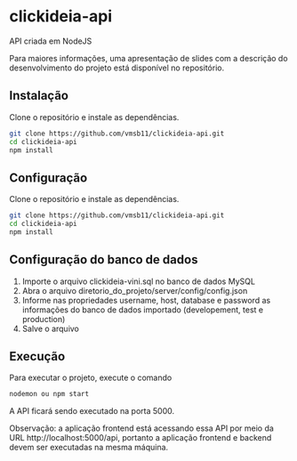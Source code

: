 # clickideia-api

API criada em NodeJS

Para maiores informações, uma apresentação de slides com a descrição do desenvolvimento do projeto está disponível no repositório.

## Instalação

Clone o repositório e instale as dependências.

```bash
git clone https://github.com/vmsb11/clickideia-api.git
cd clickideia-api
npm install
```

## Configuração

Clone o repositório e instale as dependências.

```bash
git clone https://github.com/vmsb11/clickideia-api.git
cd clickideia-api
npm install
```


## Configuração do banco de dados

1) Importe o arquivo clickideia-vini.sql no banco de dados MySQL
2) Abra o arquivo diretorio_do_projeto/server/config/config.json
3) Informe nas propriedades username, host, database e password as informações do banco de dados importado (developement, test e production)
4) Salve o arquivo


## Execução

Para executar o projeto, execute o comando

```bash
nodemon ou npm start
```

A API ficará sendo executado na porta 5000.

Observação: a aplicação frontend está acessando essa API por meio da URL http://localhost:5000/api, portanto a aplicação frontend e backend devem ser executadas na mesma máquina.
